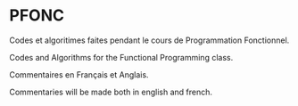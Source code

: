 # PFONC
Codes et algoritimes faites pendant le cours de Programmation Fonctionnel.

Codes and Algorithms for the Functional Programming class.

Commentaires en Français et Anglais.

Commentaries will be made both in english and french.


